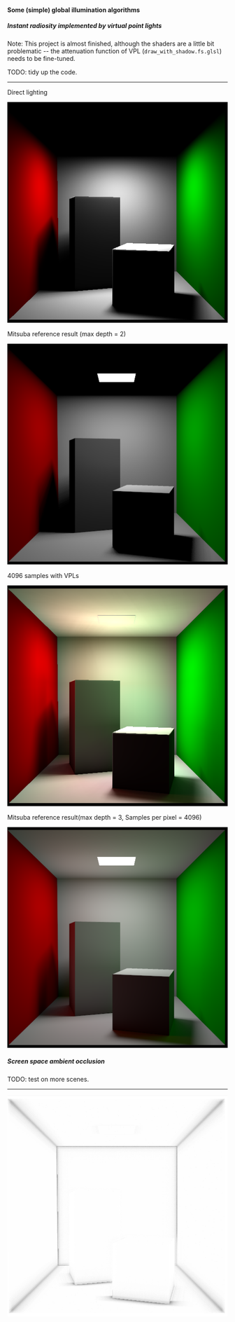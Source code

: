 #### Some (simple) global illumination algorithms

##### Instant radiosity implemented by virtual point lights

Note: This project is almost finished, although the shaders are a little bit problematic -- the attenuation function of VPL (`draw_with_shadow.fs.glsl`) needs to be fine-tuned.

TODO: tidy up the code.

-----

Direct lighting

![](results/direct-attenuation.png)

Mitsuba reference result (max depth = 2)

![](results/mitsuba-vpl-depth2.png)

4096 samples with VPLs

![](results/vpl-4096.png)

Mitsuba reference result(max depth = 3, Samples per pixel = 4096)

![](results/mitsuba-vpl-depth3.png)

##### Screen space ambient occlusion

TODO: test on more scenes.

-----
![](results/ssao.png)